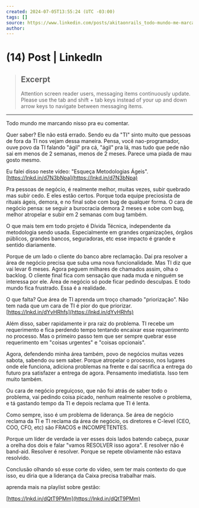 ```yaml
---
created: 2024-07-05T13:55:24 (UTC -03:00)
tags: []
source: https://www.linkedin.com/posts/akitaonrails_todo-mundo-me-marcando-nisso-pra-eu-comentar-activity-7214999837656702976-Amv_/?utm_source=share&utm_medium=member_desktop
author: 
---
```


# (14) Post | LinkedIn

> ## Excerpt
> Attention screen reader users, messaging items continuously update. Please use the tab and shift + tab keys instead of your up and down arrow keys to navigate between messaging items.

---
Todo mundo me marcando nisso pra eu comentar.  
  
Quer saber? Ele não está errado. Sendo eu da "TI" sinto muito que pessoas de fora da TI nos vejam dessa maneira. Pensa, você nao-programador, ouve povo da TI falando "ágil" pra cá, "ágil" pra lá, mas tudo que pede não sai em menos de 2 semanas, menos de 2 meses. Parece uma piada de mau gosto mesmo.  
  
Eu falei disso neste vídeo: "Esqueça Metodologias Ágeis".  
[https://lnkd.in/d7N3bNpa](https://lnkd.in/d7N3bNpa)  
  
Pra pessoas de negócio, é realmente melhor, muitas vezes, subir quebrado mas subir cedo. E eles estão certos. Porque toda equipe preciosista de rituais ágeis, demora, e no final sobe com bug de qualquer forma. O cara de negócio pensa: se seguir a burocracia demora 2 meses e sobe com bug, melhor atropelar e subir em 2 semanas com bug também.  
  
O que mais tem em todo projeto é Dívida Técnica, independente da metodologia sendo usada. Especialmente em grandes organizações, órgãos públicos, grandes bancos, seguradoras, etc esse impacto é grande e sentido diariamente.  
  
Porque de um lado o cliente do banco abre reclamação. Daí pra resolver a área de negócio precisa que suba uma nova funcionalidade. Mas TI diz que vai levar 6 meses. Agora peguem milhares de chamados assim, olha o backlog. O cliente final fica com sensação que nada muda e ninguém se interessa por ele. Área de negócio só pode ficar pedindo desculpas. E todo mundo fica frustrado. Essa é a realidade.  
  
O que falta? Que área de TI aprenda um troço chamado "priorização". Não tem nada que um cara de TI é pior do que priorizar.  
[https://lnkd.in/dYvHRhfs](https://lnkd.in/dYvHRhfs)  
  
Além disso, saber rapidamente ir pra raiz do problema. TI recebe um requerimento e fica perdendo tempo tentando encaixar esse requerimento no processo. Mas o primeiro passo tem que ser sempre quebrar esse requerimento em "coisas urgentes" e "coisas opcionais".  
  
Agora, defendendo minha área também, povo de negócios muitas vezes sabota, sabendo ou sem saber. Porque atropelar o processo, nos lugares onde ele funciona, adiciona problemas na frente e daí sacrifica a entrega do futuro pra satisfazer a entrega de agora. Pensamento imediatista. Isso tem muito também.  
  
Ou cara de negócio preguiçoso, que não foi atrás de saber todo o problema, vai pedindo coisa picado, nenhum realmente resolve o problema, e tá gastando tempo da TI e depois reclama que TI é lenta.  
  
Como sempre, isso é um problema de liderança. Se área de negócio reclama da TI e TI reclama da área de negócio, os diretores e C-level (CEO, COO, CFO, etc) são FRACOS e INCOMPETENTES.  
  
Porque um líder de verdade ia ver esses dois lados batendo cabeça, puxar a orelha dos dois e falar "vamos RESOLVER isso agora". E resolver não é band-aid. Resolver é resolver. Porque se repete obviamente não estava resolvido.  
  
Conclusão olhando só esse corte do vídeo, sem ter mais contexto do que isso, eu diria que a liderança da Caixa precisa trabalhar mais.  
  
aprenda mais na playlist sobre gestão:  
  
[https://lnkd.in/dQtT9PMm](https://lnkd.in/dQtT9PMm)
